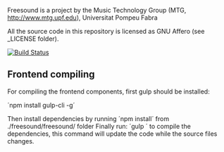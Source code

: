 Freesound is a project by the Music Technology Group (MTG, http://www.mtg.upf.edu), Universitat Pompeu Fabra

All the source code in this repository is licensed as GNU Affero (see _LICENSE folder).

[![Build Status](https://travis-ci.org/MTG/freesound.svg?branch=master)](https://travis-ci.org/MTG/freesound)


Frontend compiling
---------------

For compiling the frontend components, first gulp should be installed:

´npm install gulp-cli -g´

Then install dependencies by running ´npm install´ from ./freesound/freesound/ folder
Finally run: ´gulp ´ to compile the dependencies, this command will update the code while the source files changes. 
